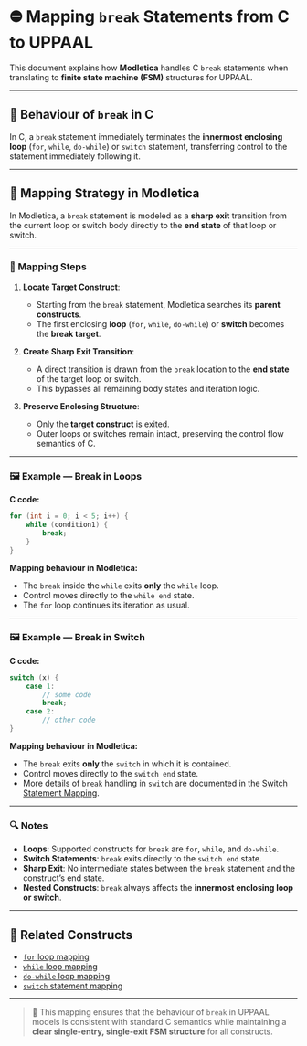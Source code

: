 # ⛔ Mapping `break` Statements from C to UPPAAL

This document explains how **Modletica** handles C `break` statements when translating to **finite state machine (FSM)** structures for UPPAAL.

---

## 📌 Behaviour of `break` in C

In C, a `break` statement immediately terminates the **innermost enclosing loop** (`for`, `while`, `do-while`) or `switch` statement, transferring control to the statement immediately following it.

---

## 🧠 Mapping Strategy in Modletica

In Modletica, a `break` statement is modeled as a **sharp exit** transition from the current loop or switch body directly to the **end state** of that loop or switch.

---

### 🔄 Mapping Steps

1. **Locate Target Construct**:
   - Starting from the `break` statement, Modletica searches its **parent constructs**.
   - The first enclosing **loop** (`for`, `while`, `do-while`) or **switch** becomes the **break target**.

2. **Create Sharp Exit Transition**:
   - A direct transition is drawn from the `break` location to the **end state** of the target loop or switch.
   - This bypasses all remaining body states and iteration logic.

3. **Preserve Enclosing Structure**:
   - Only the **target construct** is exited.
   - Outer loops or switches remain intact, preserving the control flow semantics of C.

---

### 🖼 Example — Break in Loops

**C code:**
```c
for (int i = 0; i < 5; i++) {
    while (condition1) {
        break;
    }
}
```

**Mapping behaviour in Modletica:**
- The `break` inside the `while` exits **only** the `while` loop.
- Control moves directly to the `while end` state.
- The `for` loop continues its iteration as usual.

---

### 🖼 Example — Break in Switch

**C code:**
```c
switch (x) {
    case 1:
        // some code
        break;
    case 2:
        // other code
}
```

**Mapping behaviour in Modletica:**
- The `break` exits **only** the `switch` in which it is contained.
- Control moves directly to the `switch end` state.
- More details of `break` handling in `switch` are documented in the [Switch Statement Mapping](../../conditionals/Switch%20mapping/).

---

### 🔍 Notes

- **Loops**: Supported constructs for `break` are `for`, `while`, and `do-while`.
- **Switch Statements**: `break` exits directly to the `switch end` state.
- **Sharp Exit**: No intermediate states between the `break` statement and the construct’s end state.
- **Nested Constructs**: `break` always affects the **innermost enclosing loop or switch**.

---

## 🧩 Related Constructs

- [`for` loop mapping](../../Loops/For%20Loops/)
- [`while` loop mapping](../../Loops/While%20Loops/)
- [`do-while` loop mapping](../../Loops/Do%20While%20Loops/)
- [`switch` statement mapping](../../conditionals/Switch%20mapping/)

---

> 📢 This mapping ensures that the behaviour of `break` in UPPAAL models is consistent with standard C semantics while maintaining a **clear single-entry, single-exit FSM structure** for all constructs.